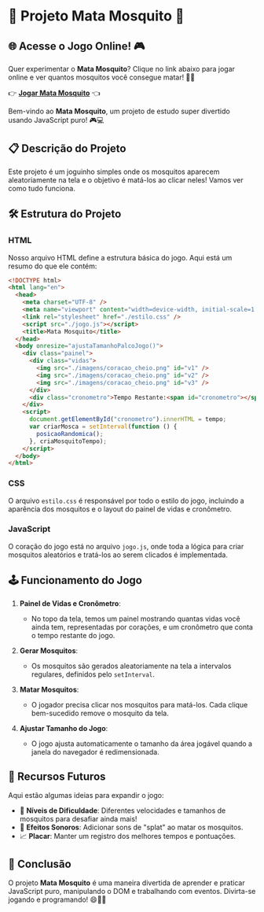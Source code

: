# 🦟 Projeto Mata Mosquito 🦟

## 🌐 Acesse o Jogo Online! 🎮

Quer experimentar o **Mata Mosquito**? Clique no link abaixo para jogar online e ver quantos mosquitos você consegue matar! 🚀🦟

👉 [**Jogar Mata Mosquito**](https://killbugsiury.netlify.app) 👈

Bem-vindo ao **Mata Mosquito**, um projeto de estudo super divertido usando JavaScript puro! 🎮💻

## 📋 Descrição do Projeto

Este projeto é um joguinho simples onde os mosquitos aparecem aleatoriamente na tela e o objetivo é matá-los ao clicar neles! Vamos ver como tudo funciona.

## 🛠️ Estrutura do Projeto

### HTML

Nosso arquivo HTML define a estrutura básica do jogo. Aqui está um resumo do que ele contém:

```html
<!DOCTYPE html>
<html lang="en">
  <head>
    <meta charset="UTF-8" />
    <meta name="viewport" content="width=device-width, initial-scale=1.0" />
    <link rel="stylesheet" href="./estilo.css" />
    <script src="./jogo.js"></script>
    <title>Mata Mosquito</title>
  </head>
  <body onresize="ajustaTamanhoPalcoJogo()">
    <div class="painel">
      <div class="vidas">
        <img src="./imagens/coracao_cheio.png" id="v1" />
        <img src="./imagens/coracao_cheio.png" id="v2" />
        <img src="./imagens/coracao_cheio.png" id="v3" />
      </div>
      <div class="cronometro">Tempo Restante:<span id="cronometro"></span></div>
    </div>
    <script>
      document.getElementById("cronometro").innerHTML = tempo;
      var criarMosca = setInterval(function () {
        posicaoRandomica();
      }, criaMosquitoTempo);
    </script>
  </body>
</html>
```

### CSS

O arquivo `estilo.css` é responsável por todo o estilo do jogo, incluindo a aparência dos mosquitos e o layout do painel de vidas e cronômetro.

### JavaScript

O coração do jogo está no arquivo `jogo.js`, onde toda a lógica para criar mosquitos aleatórios e tratá-los ao serem clicados é implementada.

## 🕹️ Funcionamento do Jogo

1. **Painel de Vidas e Cronômetro**:
   - No topo da tela, temos um painel mostrando quantas vidas você ainda tem, representadas por corações, e um cronômetro que conta o tempo restante do jogo.

2. **Gerar Mosquitos**:
   - Os mosquitos são gerados aleatoriamente na tela a intervalos regulares, definidos pelo `setInterval`.

3. **Matar Mosquitos**:
   - O jogador precisa clicar nos mosquitos para matá-los. Cada clique bem-sucedido remove o mosquito da tela.

4. **Ajustar Tamanho do Jogo**:
   - O jogo ajusta automaticamente o tamanho da área jogável quando a janela do navegador é redimensionada.

## 🌟 Recursos Futuros

Aqui estão algumas ideias para expandir o jogo:

- 🧪 **Níveis de Dificuldade**: Diferentes velocidades e tamanhos de mosquitos para desafiar ainda mais!
- 🎵 **Efeitos Sonoros**: Adicionar sons de "splat" ao matar os mosquitos.
- 📈 **Placar**: Manter um registro dos melhores tempos e pontuações.

## 🚀 Conclusão

O projeto **Mata Mosquito** é uma maneira divertida de aprender e praticar JavaScript puro, manipulando o DOM e trabalhando com eventos. Divirta-se jogando e programando! 😄🦟💥
